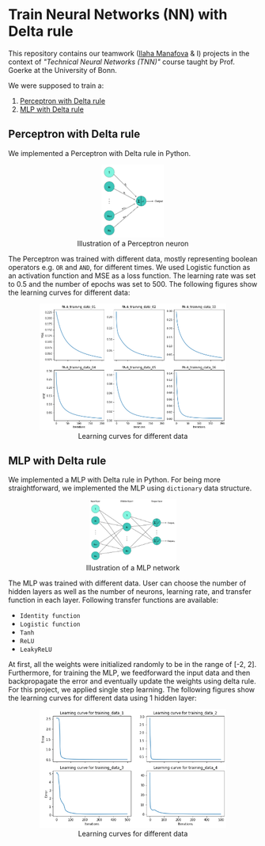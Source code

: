 # Train Neural Networks (NN) with Delta rule

This repository contains our teamwork ([Ilaha Manafova](https://www.linkedin.com/in/ilaha-manafova/) & I) projects in the context of *"Technical Neural Networks (TNN)"* course taught by Prof. Goerke at the University of Bonn.

We were supposed to train a:

1. [Perceptron with Delta rule](#perceptron-with-delta-rule)
2. [MLP with Delta rule](#mlp-with-delta-rule)

## Perceptron with Delta rule
We implemented a Perceptron with Delta rule in Python. 

<p align="center">
  <img src="figures/Perceptron.png" width="25%">
  </br>
  Illustration of a Perceptron neuron
</p>

The Perceptron was trained with different data, mostly representing boolean operators e.g. `OR` and `AND`, for different times. We used Logistic function as an activation function and MSE as a loss function. The learning rate was set to 0.5 and the number of epochs was set to 500. The following figures show the learning curves for different data:

<p align="center">
  <img src="figures/perceptron_learning_curves.png" width="75%">
  </br>
  Learning curves for different data
</p>


## MLP with Delta rule
We implemented a MLP with Delta rule in Python. For being more straightforward, we implemented the MLP using `dictionary` data structure.

<p align="center">
  <img src="figures/MLP.png" width="35%">
  </br>
  Illustration of a MLP network
</p>

The MLP was trained with different data. User can choose the number of hidden layers as well as the number of neurons, learning rate, and transfer function in each layer. Following transfer functions are available:

* `Identity function` 
* `Logistic function`
* `Tanh` 
* `ReLU` 
* `LeakyReLU`

At first, all the weights were initialized randomly to be in the range of [-2, 2]. Furthermore, for training the MLP, we feedforward the input data and then backpropagate the error and eventually update the weights using delta rule. For this project, we applied single step learning. The following figures show the learning curves for different data using 1 hidden layer:

<p align="center">
  <img src="figures/mlp_learning_curves.png" width="75%">
  </br>
  Learning curves for different data
